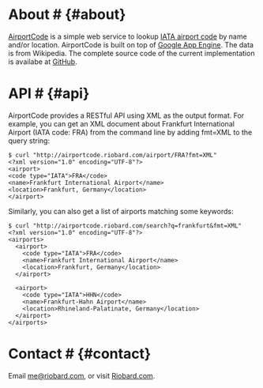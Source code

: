 # About # {#about}
[AirportCode](http://airportcode.riobard.com) is a simple web service to lookup [IATA airport code](http://en.wikipedia.org/wiki/International_Air_Transport_Association_airport_code) by name and/or location. AirportCode is built on top of [Google App Engine](http://code.google.com/appengine/). The data is from Wikipedia. The complete source code of the current implementation is availabe at [GitHub](http://github.com/riobard/AirportCode).


# API # {#api}
AirportCode provides a RESTful API using XML as the output format. For example, you can get an XML document about Frankfurt International Airport (IATA code: FRA) from the command line by adding fmt=XML to the query string:

    $ curl "http://airportcode.riobard.com/airport/FRA?fmt=XML"
    <?xml version="1.0" encoding="UTF-8"?>
    <airport>
    <code type="IATA">FRA</code>
    <name>Frankfurt International Airport</name>
    <location>Frankfurt, Germany</location>
    </airport>

Similarly, you can also get a list of airports matching some keywords:

    $ curl "http://airportcode.riobard.com/search?q=frankfurt&fmt=XML"
    <?xml version="1.0" encoding="UTF-8"?>
    <airports>
      <airport>
        <code type="IATA">FRA</code>
        <name>Frankfurt International Airport</name>
        <location>Frankfurt, Germany</location>
      </airport>

      <airport>
        <code type="IATA">HHN</code>
        <name>Frankfurt-Hahn Airport</name>
        <location>Rhineland-Palatinate, Germany</location>
      </airport>
    </airports>


# Contact #  {#contact}
Email <a href="mailto:me@riobard.com">me@riobard.com</a>, or visit <a href="http://riobard.com">Riobard.com</a>.
